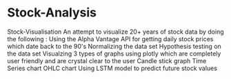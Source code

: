 # Stock-Analysis
Stock-Visualisation An attempt to visualize 20+ years of stock data by doing the following : Using the Alpha Vantage API for getting daily stock prices which date back to the 90's Normalizing the data set Hypothesis testing on the data set Visualzing 3 types of graphs using plotly which are completely user friendly and are crystal clear to the user Candle stick graph Time Series chart OHLC chart Using LSTM model to predict future stock values
